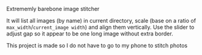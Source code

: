 Extrememly barebone image stitcher

It will list all images (by name) in current directory, scale (base on a ratio of `max_width`/`current_image width`) and align them vertically.
Use the slider to adjust gap so it appear to be one long image without extra border.

This project is made so I do not have to go to my phone to stitch photos
